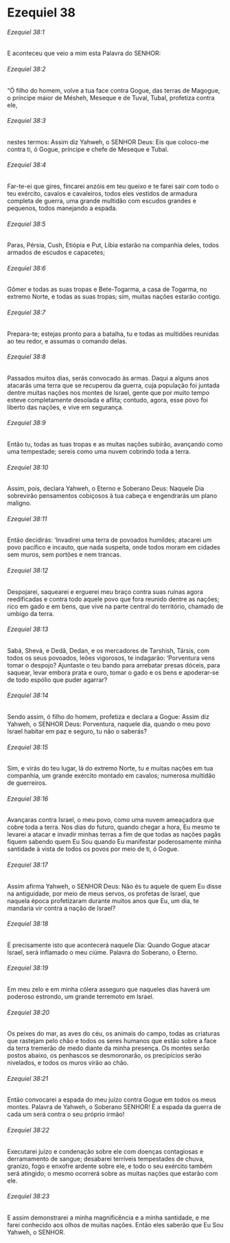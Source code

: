 # Ezequiel 38

###### Ezequiel 38:1

E aconteceu que veio a mim esta Palavra do SENHOR:

###### Ezequiel 38:2

“Ó filho do homem, volve a tua face contra Gogue, das terras de Magogue, o príncipe maior de Mésheh, Meseque e de Tuval, Tubal, profetiza contra ele,

###### Ezequiel 38:3

nestes termos: Assim diz Yahweh, o SENHOR Deus: Eis que coloco-me contra ti, ó Gogue, príncipe e chefe de Meseque e Tubal.

###### Ezequiel 38:4

Far-te-ei que gires, fincarei anzóis em teu queixo e te farei sair com todo o teu exército, cavalos e cavaleiros, todos eles vestidos de armadura completa de guerra, uma grande multidão com escudos grandes e pequenos, todos manejando a espada.

###### Ezequiel 38:5

Paras, Pérsia, Cush, Etiópia e Put, Líbia estarão na companhia deles, todos armados de escudos e capacetes;

###### Ezequiel 38:6

Gômer e todas as suas tropas e Bete-Togarma, a casa de Togarma, no extremo Norte, e todas as suas tropas; sim, muitas nações estarão contigo.

###### Ezequiel 38:7

Prepara-te; estejas pronto para a batalha, tu e todas as multidões reunidas ao teu redor, e assumas o comando delas.

###### Ezequiel 38:8

Passados muitos dias, serás convocado às armas. Daqui a alguns anos atacarás uma terra que se recuperou da guerra, cuja população foi juntada dentre muitas nações nos montes de Israel, gente que por muito tempo esteve completamente desolada e aflita; contudo, agora, esse povo foi liberto das nações, e vive em segurança.

###### Ezequiel 38:9

Então tu, todas as tuas tropas e as muitas nações subirão, avançando como uma tempestade; sereis como uma nuvem cobrindo toda a terra.

###### Ezequiel 38:10

Assim, pois, declara Yahweh, o Eterno e Soberano Deus: Naquele Dia sobrevirão pensamentos cobiçosos à tua cabeça e engendrarás um plano maligno.

###### Ezequiel 38:11

Então decidirás: ‘Invadirei uma terra de povoados humildes; atacarei um povo pacífico e incauto, que nada suspeita, onde todos moram em cidades sem muros, sem portões e nem trancas.

###### Ezequiel 38:12

Despojarei, saquearei e erguerei meu braço contra suas ruínas agora reedificadas e contra todo aquele povo que fora reunido dentre as nações; rico em gado e em bens, que vive na parte central do território, chamado de umbigo da terra.

###### Ezequiel 38:13

Sabá, Shevá, e Dedã, Dedan, e os mercadores de Tarshish, Társis, com todos os seus povoados, leões vigorosos, te indagarão: ‘Porventura vens tomar o despojo? Ajuntaste o teu bando para arrebatar presas dóceis, para saquear, levar embora prata e ouro, tomar o gado e os bens e apoderar-se de todo espólio que puder agarrar?

###### Ezequiel 38:14

Sendo assim, ó filho do homem, profetiza e declara a Gogue: Assim diz Yahweh, o SENHOR Deus: Porventura, naquele dia, quando o meu povo Israel habitar em paz e seguro, tu não o saberás?

###### Ezequiel 38:15

Sim, e virás do teu lugar, lá do extremo Norte, tu e muitas nações em tua companhia, um grande exército montado em cavalos; numerosa multidão de guerreiros.

###### Ezequiel 38:16

Avançaras contra Israel, o meu povo, como uma nuvem ameaçadora que cobre toda a terra. Nos dias do futuro, quando chegar a hora, Eu mesmo te levarei a atacar e invadir minhas terras a fim de que todas as nações pagãs fiquem sabendo quem Eu Sou quando Eu manifestar poderosamente minha santidade à vista de todos os povos por meio de ti, ó Gogue.

###### Ezequiel 38:17

Assim afirma Yahweh, o SENHOR Deus: Não és tu aquele de quem Eu disse na antiguidade, por meio de meus servos, os profetas de Israel, que naquela época profetizaram durante muitos anos que Eu, um dia, te mandaria vir contra a nação de Israel?

###### Ezequiel 38:18

É precisamente isto que acontecerá naquele Dia: Quando Gogue atacar Israel, será inflamado o meu ciúme. Palavra do Soberano, o Eterno.

###### Ezequiel 38:19

Em meu zelo e em minha cólera asseguro que naqueles dias haverá um poderoso estrondo, um grande terremoto em Israel.

###### Ezequiel 38:20

Os peixes do mar, as aves do céu, os animais do campo, todas as criaturas que rastejam pelo chão e todos os seres humanos que estão sobre a face da terra tremerão de medo diante da minha presença. Os montes serão postos abaixo, os penhascos se desmoronarão, os precipícios serão nivelados, e todos os muros virão ao chão.

###### Ezequiel 38:21

Então convocarei a espada do meu juízo contra Gogue em todos os meus montes. Palavra de Yahweh, o Soberano SENHOR! E a espada da guerra de cada um será contra o seu próprio irmão!

###### Ezequiel 38:22

Executarei juízo e condenação sobre ele com doenças contagiosas e derramamento de sangue; desabarei terríveis tempestades de chuva, granizo, fogo e enxofre ardente sobre ele, e todo o seu exército também será atingido; o mesmo ocorrerá sobre as muitas nações que estarão com ele.

###### Ezequiel 38:23

E assim demonstrarei a minha magnificência e a minha santidade, e me farei conhecido aos olhos de muitas nações. Então eles saberão que Eu Sou Yahweh, o SENHOR.

